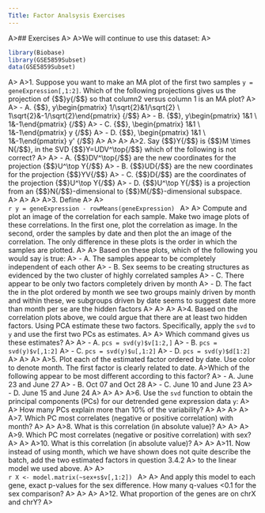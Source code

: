 ```yaml
---
Title: Factor Analsysis Exercises
---
```


A>## Exercises
A>
A>We will continue to use this dataset:
A>
```r
library(Biobase)
library(GSE5859Subset)
data(GSE5859Subset)
```
A>
A>1. Suppose you want to make an MA plot of the first two samples `y = geneExpression[,1:2]`. Which of the following projections gives us the projection of {$$}y{/$$} so that column2 versus column 1 is an MA plot?
A>
A>    - A. {$$}\, y\begin{pmatrix} 1/\sqrt{2}&1/\sqrt{2} \\ 1\sqrt{2}&-1/\sqrt{2}\end{pmatrix} {/$$}
A>    - B. {$$}\, y\begin{pmatrix} 1&1 \\ 1&-1\end{pmatrix} {/$$}
A>    - C. {$$}\, \begin{pmatrix} 1&1 \\ 1&-1\end{pmatrix} y {/$$}
A>    - D. {$$}\, \begin{pmatrix} 1&1 \\ 1&-1\end{pmatrix} y' {/$$}
A>
A>
A>
A>2. Say {$$}Y{/$$} is {$$}M \times N{/$$}, in the SVD {$$}Y=UDV^\top{/$$} which of the following is not correct?
A>
A>    - A. {$$}DV^\top{/$$} are the new coordinates for the projection {$$}U^\top Y{/$$}
A>    - B. {$$}UD{/$$} are the new coordinates for the projection {$$}YV{/$$}
A>    - C. {$$}D{/$$} are the coordinates of the projection {$$}U^\top Y{/$$}
A>    - D. {$$}U^\top Y{/$$} is a projection from an {$$}N{/$$}-dimensional to {$$}M{/$$}-dimensional subspace.  
A>
A>
A>
A>3. Define
A>
A>    
    ```r
    y = geneExpression - rowMeans(geneExpression)
    ```
A>
A>    Compute and plot an image of the correlation for each sample. Make two image plots of these correlations. In the first one, plot the correlation as image. In the second, order the samples by date and then plot the an image of the correlation. The only difference in these plots is the order in which the samples are plotted.
A>
A>    Based on these plots, which of the following you would say is true:
A>    - A. The samples appear to be completely independent of each other
A>    - B. Sex seems to be creating structures as evidenced by the two cluster of highly correlated samples
A>    - C. There appear to be only two factors completely driven by month
A>    - D. The fact the in the plot ordered by month we see two groups mainly driven by month and within these, we subgroups driven by date seems to suggest date more than month per se are the hidden factors
A>
A>
A>
A>4. Based on the correlation plots above, we could argue that there are at least two hidden factors. Using PCA estimate these two factors. Specifically, apply the `svd` to `y` and use the first two PCs as estimates.
A>
A>    Which command gives us these estimates?
A>
A>    - A. `pcs = svd(y)$v[1:2,]`
A>    - B. `pcs = svd(y)$v[,1:2]`
A>    - C. `pcs = svd(y)$u[,1:2]`
A>    - D. `pcs = svd(y)$d[1:2]`
A>
A>
A>
A>5. Plot each of the estimated factor ordered by date. Use color to denote month. The first factor is clearly related to date. 
A>Which of the following appear to be most different according to this factor?
A>    - A. June 23 and June 27
A>    - B. Oct 07 and Oct 28
A>    - C. June 10 and June 23
A>    - D. June 15 and June 24
A>
A>
A>
A>6. Use the `svd` function to obtain the principal components (PCs) for our detrended gene expression data `y`:
A>
A>    How many PCs explain more than 10% of the variability?
A>
A>
A>
A>
A>7. Which PC most correlates (negative or positive correlation) with month? 
A>
A>
A>8. What is this correlation  (in absolute value)?
A>
A>
A>
A>9. Which PC most correlates (negative or positive correlation) with sex? 
A>
A>
A>10. What is this correlation  (in absolute value)?
A>
A>
A>11. Now instead of using month, which we have shown does not quite describe the batch,  add the two estimated factors in question 3.4.2
A> to the linear model we used above.
A>
A>    
    ```r
    X <- model.matrix(~sex+s$v[,1:2])
    ```
A>
A>    And apply this model to each gene, exact p-values for the sex difference.  How many q-values <0.1 for the sex comparison?
A>
A>
A>
A>12. What proportion of the genes are on chrX and chrY?
A>
